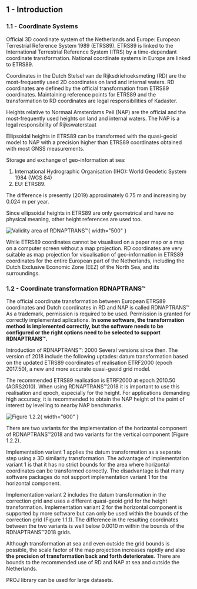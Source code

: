 ## 1 - Introduction

### 1.1 - Coordinate Systems

Official 3D coordinate system of the Netherlands and Europe: European Terrestrial Reference System 1989 (ETRS89).
ETRS89 is linked to the International Terrestrial Reference System (ITRS) by a time-dependant coordinate transformation.
National coordinate systems in Europe are linked to ETRS89.

Coordinates in the Dutch Stelsel van de Rijksdriehoeksmeting (RD) are the most-frequently used 2D coordinates on land and internal waters.
RD coordinates are defined by the official transformation from ETRS89 coordinates.
Maintaining reference points for ETRS89 and the transformation to RD coordinates are legal responsibilities of Kadaster.

Heights relative to Normaal Amsterdams Peil (NAP) are the official and the most-frequently used heights on land and internal waters.  The NAP is a legal responsibility of Rijkswaterstaat

Ellipsoidal heights in ETRS89 can be transformed with the quasi-geoid model to NAP with a precision higher than ETRS89 coordinates obtained with most GNSS measurements.

Storage and exchange of geo-information at sea:

1. International Hydrographic Organisation (IHO): World Geodetic System 1984 (WGS 84)
2. EU: ETRS89.

The difference is presently (2019) approximately 0.75 m and increasing by 0.024 m per year.

Since ellipsoidal heights in ETRS89 are only geometrical and have no physical meaning, other height references are used too.

![Validity area of RDNAPTRANS™](../../../images/Validity-area-of-RDNAPTRANS.png){ width="500" }

While ETRS89 coordinates cannot be visualised on a paper map or a map on a computer screen without a map projection. RD coordinates are very suitable as map projection for visualisation of geo-information in ETRS89 coordinates for the entire European part of the Netherlands, including the Dutch Exclusive Economic Zone (EEZ) of the North Sea, and its surroundings.

### 1.2 - Coordinate transformation RDNAPTRANS™

The official coordinate transformation between European ETRS89 coordinates and Dutch coordinates in RD and NAP is called RDNAPTRANS™
As a trademark, permission is required to be used. Permission is granted for correctly implemented aplications. **In some software, the transformation method is implemented correctly, but the software needs to be configured or the right options need to be selected to support RDNAPTRANS™.**

Introduction of RDNAPTRANS™: 2000
Several versions since then. The version of 2018 include the following uptades: datum transformation based on the updated ETRS89 coordinates of realisation ETRF2000 (epoch 2017.50), a new and more accurate quasi-geoid grid model.

The recommended ETRS89 realisation is ETRF2000 at epoch 2010.50 (AGRS2010). When using RDNAPTRANS™2018 it is important to use this realisation and epoch, especially for the height. For applications demanding high accuracy, it is recommended to obtain the NAP height of the point of interest by levelling to nearby NAP benchmarks.

![Figure 1.2.2](../../../images/Steps_transformation_procedure.png){ width="600" }

There are two variants for the implementation of the horizontal component of RDNAPTRANS™2018 and two variants for the vertical component (Figure 1.2.2).

Implementation variant 1 applies the datum transformation as a separate step using a 3D similarity transformation.
The advantage of implementation variant 1 is that it has no strict bounds for the area where horizontal coordinates can be transformed correctly. The disadvantage is that many software packages do not support implementation variant 1 for the horizontal component.

Implementation variant 2 includes the datum transformation in the correction grid and uses a different quasi-geoid grid for the height transformation. Implementation variant 2 for the horizontal component is supported by more software but can only be used within the bounds of the correction grid (Figure 1.1.1). The difference in the resulting coordinates between the two variants is well below 0.0010 m within the bounds of the RDNAPTRANS™2018 grids.

Although transformation at sea and even outside the grid bounds is possible, the scale factor of the map projection increases rapidly and also **the precision of transformation back and forth deteriorates**. There are bounds to the recommended use of RD and NAP at sea and outside the Netherlands.

PROJ library can be used for large datasets.
